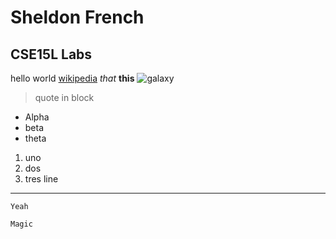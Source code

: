 # Sheldon French
## CSE15L Labs
hello world
[wikipedia](https://en.wikipedia.org/wiki/Main_Page)
*that*
**this**
![galaxy](https://media.istockphoto.com/photos/background-of-galaxy-and-stars-picture-id1035676256?k=20&m=1035676256&s=170667a&w=0&h=z_l2R1_XsBbZy6n6rOr71DqkQq4mEGpuOxzzCgoVMgM=)
> quote in block
* Alpha
* beta
* theta
1) uno
2) dos 
3) tres
line
---

`Yeah`

```
Magic
```
